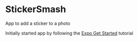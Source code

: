 # StickerSmash

App to add a sticker to a photo

Initially started app by following the [Expo Get Started](https://docs.expo.dev/tutorial/introduction/) tutorial
